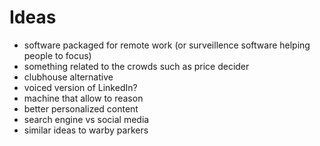# Ideas

- software packaged for remote work (or surveillence software helping people to focus)
- something related to the crowds such as price decider
- clubhouse alternative
- voiced version of LinkedIn?
- machine that allow to reason
- better personalized content
- search engine vs social media
- similar ideas to warby parkers 
